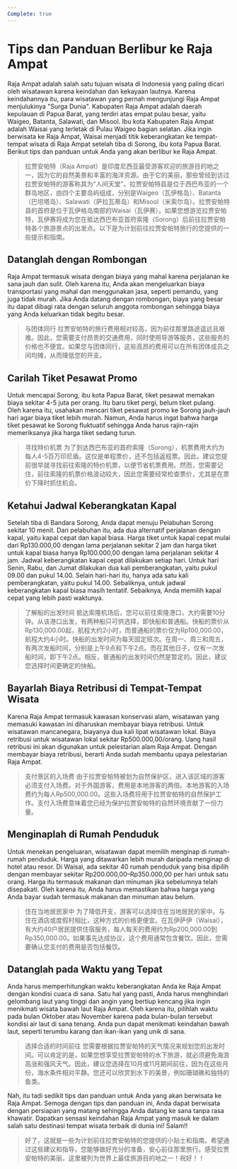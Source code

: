 ```yaml
---
Complete: true
---
```


# Tips dan Panduan Berlibur ke Raja Ampat

Raja Ampat adalah salah satu tujuan wisata di Indonesia yang paling dicari oleh wisatawan karena keindahan dan kekayaan lautnya. Karena keindahannya itu, para wisatawan yang pernah mengunjungi Raja Ampat menjulukinya "Surga Dunia". Kabupaten Raja Ampat adalah daerah kepulauan di Papua Barat, yang terdiri atas empat pulau besar, yaitu Waigeo, Batanta, Salawati, dan Misool. Ibu kota Kabupaten Raja Ampat adalah Waisai yang terletak di Pulau Waigeo bagian selatan. Jika ingin berwisata ke Raja Ampat, Waisai menjadi titik keberangkatan ke tempat-tempat wisata di Raja Ampat setelah tiba di Sorong, ibu kota Papua Barat. Berikut tips dan panduan untuk Anda yang akan berlibur ke Raja Ampat.

> 拉贾安帕特（Raja Ampat）是印度尼西亚最受游客欢迎的旅游目的地之一，因为它的自然美景和丰富的海洋资源。由于它的美丽，那些曾经到访过拉贾安帕特的游客称其为“人间天堂”。拉贾安帕特县是位于西巴布亚的一个群岛地区，由四个主要岛屿组成，分别是Waigeo（瓦伊格岛）、Batanta（巴坦塔岛）、Salawati（萨拉瓦蒂岛）和Misool（米索尔岛）。拉贾安帕特县的首府是位于瓦伊格岛南部的Waisai（瓦伊赛）。如果您想游览拉贾安帕特，瓦伊赛将成为您在抵达西巴布亚首府索隆（Sorong）后前往拉贾安帕特各个旅游景点的出发点。以下是为计划前往拉贾安帕特旅行的您提供的一些提示和指南。

## Datanglah dengan Rombongan

Raja Ampat termasuk wisata dengan biaya yang mahal karena perjalanan ke sana jauh dan sulit. Oleh karena itu, Anda akan mengeluarkan biaya transportasi yang mahal dan menggunakan jasa, seperti pemandu, yang juga tidak murah. Jika Anda datang dengan rombongan, biaya yang besar itu dapat dibagi rata dengan seluruh anggota rombongan sehingga biaya yang Anda keluarkan tidak begitu besar.

> 与团体同行
> 拉贾安帕特的旅行费用相对较高，因为前往那里路途遥远且艰难。因此，您需要支付昂贵的交通费用，同时使用导游等服务，这些服务的价格也不便宜。如果您与团体同行，这些高昂的费用可以在所有团体成员之间均摊，从而降低您的开支。

## Carilah Tiket Pesawat Promo

Untuk mencapai Sorong, ibu kota Papua Barat, tiket pesawat memakan biaya sekitar 4-5 juta per orang. Itu baru tiket pergi, belum tiket pulang. Oleh karena itu, usahakan mencari tiket pesawat promo ke Sorong jauh-jauh hari agar biaya tiket lebih murah. Namun, Anda harus ingat bahwa harga tiket pesawat ke Sorong fluktuatif sehingga Anda harus rajin-rajin memeriksanya jika harga tiket sedang turun.

> 寻找特价机票
> 为了到达西巴布亚的首府索隆（Sorong），机票费用大约为每人4-5百万印尼盾。这仅是单程票价，还不包括返程票。因此，建议您提前很早就寻找前往索隆的特价机票，以便节省机票费用。然而，您需要记住，前往索隆的机票价格波动较大，因此您需要经常检查票价，尤其是在票价下降时抓住机会。

## Ketahui Jadwal Keberangkatan Kapal

Setelah tiba di Bandara Sorong, Anda dapat menuju Pelabuhan Sorong sekitar 10 menit. Dari pelabuhan itu, ada dua alternatif perjalanan dengan kapal, yaitu kapal cepat dan kapal biasa. Harga tiket untuk kapal cepat mulai dari Rp130.000,00 dengan lama perjalanan sekitar 2 jam dan harga tiket untuk kapal biasa hanya Rp100.000,00 dengan lama perjalanan sekitar 4 jam. Jadwal keberangkatan kapal cepat dilakukan setiap hari. Untuk hari Senin, Rabu, dan Jumat dilakukan dua kali pemberangkatan, yaitu pukul 09.00 dan pukul 14.00. Selain hari-hari itu, hanya ada satu kali pemberangkatan, yaitu pukul 14.00. Sebaliknya, untuk jadwal keberangkatan kapal biasa masih tentatif. Sebaiknya, Anda memilih kapal cepat yang lebih pasti waktunya.

> 了解船的出发时间
> 抵达索隆机场后，您可以前往索隆港口，大约需要10分钟。从该港口出发，有两种船只可供选择，即快船和普通船。快船的票价从Rp130,000.00起，航程大约2小时，而普通船的票价仅为Rp100,000.00，航程大约4小时。快船的出发时间为每天固定班次。在周一、周三和周五，有两次发船时间，分别是上午9点和下午2点。而在其他日子，仅有一次发船时间，即下午2点。相反，普通船的出发时间仍然是暂定的。因此，建议您选择时间更确定的快船。

## Bayarlah Biaya Retribusi di Tempat-Tempat Wisata

Karena Raja Ampat termasuk kawasan konservasi alam, wisatawan yang memasuki kawasan ini diharuskan membayar biaya retribusi. Untuk wisatawan mancanegara, biayanya dua kali lipat wisatawan lokal. Biaya retribusi untuk wisatawan lokal sekitar Rp500.000,00/orang. Uang hasil retribusi ini akan digunakan untuk pelestarian alam Raja Ampat. Dengan membayar biaya retribusi, berarti Anda sudah membantu upaya pelestarian Raja Ampat.

> 支付景区的入场费
> 由于拉贾安帕特被划为自然保护区，进入该区域的游客必须支付入场费。对于外国游客，费用是本地游客的两倍。本地游客的入场费约为每人Rp500,000.00。这些入场费将用于拉贾安帕特的自然保护工作。支付入场费意味着您已经为保护拉贾安帕特的自然环境贡献了一份力量。

## Menginaplah di Rumah Penduduk

Untuk menekan pengeluaran, wisatawan dapat memilih menginap di rumah-rumah penduduk. Harga yang ditawarkan lebih murah daripada menginap di hotel atau resor. Di Waisai, ada sekitar 40 rumah penduduk yang bisa dipilih dengan membayar sekitar Rp200.000,00–Rp350.000,00 per hari untuk satu orang. Harga itu termasuk makanan dan minuman jika sebelumnya telah disepakati. Oleh karena itu, Anda harus memastikan bahwa harga yang Anda bayar sudah termasuk makanan dan minuman atau belum.

> 住在当地居民家中
> 为了降低开支，游客可以选择住在当地居民的家中。与住在酒店或度假村相比，这种方式的价格更便宜。在瓦伊萨伊（Waisai），有大约40户居民提供住宿服务，每人每天的费用约为Rp200,000.00到Rp350,000.00。如果事先达成协议，这个费用通常包含餐饮。因此，您需要确认您支付的费用是否包括餐饮。

## Datanglah pada Waktu yang Tepat

Anda harus memperhitungkan waktu keberangkatan Anda ke Raja Ampat dengan kondisi cuaca di sana. Satu hal yang pasti, Anda harus menghindari gelombang laut yang tinggi dan angin yang bertiup kencang jika ingin menikmati wisata bawah laut Raja Ampat. Oleh karena itu, pilihlah waktu pada bulan Oktober atau November karena pada bulan-bulan tersebut kondisi air laut di sana tenang. Anda pun dapat menikmati keindahan bawah laut, seperti terumbu karang dan ikan-ikan yang unik di sana.

> 选择合适的时间前往
> 您需要根据拉贾安帕特的天气情况来规划您的出发时间。可以肯定的是，如果您想享受拉贾安帕特的水下旅游，就必须避免海浪高涨和强风天气。因此，建议您选择在10月或11月期间前往，因为在这些月份，海水条件相对平静。您还可以欣赏到水下的美景，例如珊瑚礁和独特的鱼类。

Nah, itu tadi sedikit tips dan panduan untuk Anda yang akan berwisata ke Raja Ampat. Semoga dengan tips dan panduan ini, Anda dapat berwisata dengan persiapan yang matang sehingga Anda datang ke sana tanpa rasa khawatir. Dapatkan sensasi keindahan Raja Ampat yang masuk ke dalam salah satu destinasi tempat wisata terbaik di dunia ini! Salam!!

> 好了，这就是一些为计划前往拉贾安帕特的您提供的小贴士和指南。希望通过这些建议和指导，您能够做好充分的准备，安心前往那里旅行。感受拉贾安帕特的美丽，这里被列为世界上最佳旅游目的地之一！祝好！！
